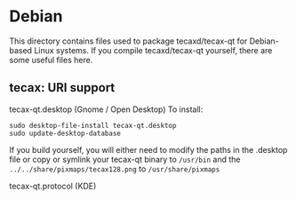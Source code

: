 
Debian
====================
This directory contains files used to package tecaxd/tecax-qt
for Debian-based Linux systems. If you compile tecaxd/tecax-qt yourself, there are some useful files here.

## tecax: URI support ##


tecax-qt.desktop  (Gnome / Open Desktop)
To install:

	sudo desktop-file-install tecax-qt.desktop
	sudo update-desktop-database

If you build yourself, you will either need to modify the paths in
the .desktop file or copy or symlink your tecax-qt binary to `/usr/bin`
and the `../../share/pixmaps/tecax128.png` to `/usr/share/pixmaps`

tecax-qt.protocol (KDE)

